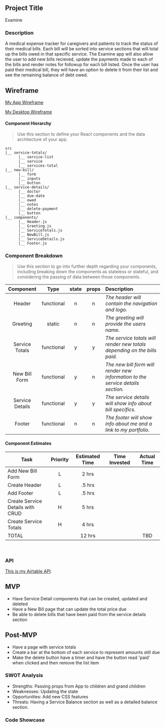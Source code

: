 

## Project Title 

Examine 

### Description

A medical expense tracker for caregivers and patients to track the status of their medical bills. Each bill will be sorted into service sections that will total up the bills owed in that specific service. The Examine app will also allow the user to add new bills recieved, update the payments made to each of the bills and render notes for followup for each bill listed. Once the user has paid their medical bill, they will have an option to delete it from their list and see the remaining balance of debt owed. 

## Wireframe

 [My App Wireframe](https://imgur.com/a/WkBgSqm)

  [My Desktop Wireframe](https://imgur.com/a/tS4DAhO)

#### Component Hierarchy

> Use this section to define your React components and the data architecture of your app.

```
src
|__ service-totals/
      |__ service-list
      |__ service
      |__ services-total
|__ new-bill/
      |__ form
      |__ inputs
      |__ button
|__ service-details/
      |__ doctor
      |__ due-date
      |__ owed
      |__ notes
      |__ delete-payment
      |__ button
|__ components/
      |__ Header.js
      |__ Greeting.js
      |__ ServiceTotals.js
      |__ NewBill.js
      |__ ServiceDetails.js
      |__ Footer.js
```


### Component Breakdown

> Use this section to go into further depth regarding your components, including breaking down the components as stateless or stateful, and considering the passing of data between those components.

|  Component   |    Type    | state | props | Description                                                      |
| :----------: | :--------: | :---: | :---: | :--------------------------------------------------------------- |
|    Header    | functional |   n   |   n   | _The header will contain the navigation and logo._               |
|  Greeting  | static |   n   |   n   | _The greeting will provide the users name._       |
|   Service Totals    | functional |   y   |   y   | _The service totals will render new totals depending on the bills paid._      |
| New Bill Form  | functional |   y   |   n   | _The new bill form will render new information to the service details section._                 |
|    Service Details    | functional |   y   |   y   | _The service details will show info about bill specifics._ |
|    Footer    | functional |   n   |   n   | _The footer will show info about me and a link to my portfolio._ |

#### Component Estimates



| Task                | Priority | Estimated Time | Time Invested | Actual Time |
| ------------------- | :------: | :------------: | :-----------: | :---------: |
| Add New Bill Form    |    L     |     2 hrs      |           |         |
| Create Header    |    L     |     .5 hrs      |           |         |
| Add Footer    |    L     |     .5 hrs      |           |         |
| Create Service Details with CRUD|    H     |     5 hrs      |         | 
| Create Service Totals     |    H     |     4 hrs      |           |         |    TBD     |
| TOTAL               |          |     12 hrs      |         |     TBD     |

<br>

###  API

[This is my Airtable API](https://airtable.com/invite/l?inviteId=inv16imWZ25vk6d5V&inviteToken=9cb6db50560a8a8fe9b6058ca9b154c318228be262c14eed68b8a3938a46d4d4).


## MVP

- Have Service Detail components that can be created, updated and deleted 
- Have a New Bill page that can update the total price due 
- Be able to delete bills that have been paid from the service details section

## Post-MVP
- Have a page with service totals
- Create a bar at the bottom of each service to represent amounts still due
- Make the delete button have a timer and have the button read 'paid' when clicked and then remove the list item


### SWOT Analysis

- Strengths: Passing props from App to children and grand children
- Weaknesses: Updating the state
- Opportunities: Add new CSS features
- Threats: Having a Service Balance section as well as a detailed balance section.

### Code Showcase



